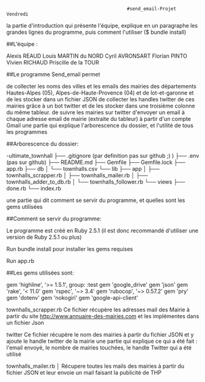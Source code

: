                                                 #send_email-Projet Vendredi

la partie d'introduction qui présente l'équipe, explique en un paragraphe les grandes lignes du programme, puis comment l'utiliser ($ bundle install)


##L'équipe :

Alexis REAUD
Louis MARTIN du NORD
Cyril AVRONSART
Florian PINTO
Vivien RICHAUD
Priscille de la TOUR



##Le programme Send_email permet

de collecter les noms des villes et les emails des mairies des départements Hautes-Alpes (05), Alpes-de-Haute-Provence (04) et de lot-et-garonne et de les stocker dans un fichier JSON
de collecter les handles twitter de ces mairies grâce à un bot twitter et de les stocker dans une troisième colonne du même tableur.
de suivre les mairies sur twitter
d'envoyer un email à chaque adresse email de mairie (extraite du tableur) à partir d'un compte Gmail
une partie qui explique l'arborescence du dossier, et l'utilité de tous les programmes

##Arborescence du dossier:

-ultimate_townhall 
├── .gitignore (par definition pas sur github ;) ) 
├── .env (pas sur github) ├── README.md 
├── Gemfile ├── Gemfile.lock 
├── app.rb ├── db │ └── townhalls.csv 
                    └── lib 
           ├── app │ ├── townhalls_scrapper.rb │ 
                     ├── townhalls_mailer.rb │ 
                     ├── townhalls_adder_to_db.rb │ 
                     └── townhalls_follower.rb 
           └── views ├── done.rb 
                     └── index.rb

une partie qui dit comment se servir du programme, et quelles sont les gems utilisées

##Comment se servir du programme:

Le programme est créé en Ruby 2.5.1 (il est donc recommandé d'utiliser une version de Ruby 2.5.1 ou plus)

Run bundle install pour installer les gems requises

Run app.rb

##Les gems utilisées sont:

gem 'highline', '>= 1.5.1', group: :test
gem 'google_drive'
gem 'json'
gem 'rake', '< 11.0'
gem 'rspec', '~> 3.4'
gem 'rubocop', '~> 0.57.2'
gem 'pry'
gem 'dotenv'
gem 'nokogiri'
gem 'google-api-client'

townhalls_scrapper.rb
Ce fichier récupère les adresses mail des Mairie à partir du site http://www.annuaire-des-mairies.com et les implémentes dans un fichier Json

twitter
Ce fichier récupère le nom des mairies à partir du fichier JSON et y ajoute le handle twitter de la mairie
une partie qui explique ce qui a été fait : l'email envoyé, le nombre de mairies touchées, le handle Twitter qui a été utilisé

townhalls_mailer.rb │
Récupere toutes les mails des mairies à partir du fichier JSON et leur envoie un mail faisant la publicité de THP
